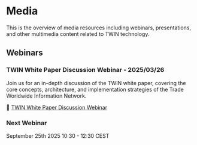 # Media

This is the overview of media resources including webinars, presentations, and other multimedia content related to TWIN technology.

## Webinars

### TWIN White Paper Discussion Webinar - 2025/03/26

Join us for an in-depth discussion of the TWIN white paper, covering the core concepts, architecture, and implementation strategies of the Trade Worldwide Information Network.

🎥 [TWIN White Paper Discussion Webinar](https://drive.google.com/file/d/1u2l8cw1jLQTtiUt0ElhYaplrZNdLwlhe/view)

### Next Webinar

September 25th 2025 10:30 - 12:30 CEST
